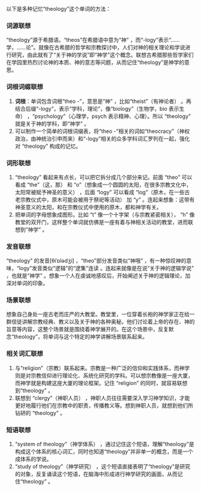 以下是多种记忆“theology”这个单词的方法：

### 词源联想
“theology”源于希腊语。“theos”在希腊语中意为“神” ，而“-logy”表示“……学，……论”。就像在古希腊的哲学和宗教探讨中，人们对神的相关理论和学说进行研究，由此就有了“关于神的学说”即“神学”这个概念。联想古希腊那些哲学家们在学园里热烈讨论神的本质、神的意志等问题，从而记住“theology”是神学的意思。

### 词根词缀联想
1. **词根**：单词包含词根“theo -”，意思是“神” ，比如“theist”（有神论者） 。再结合后缀“-logy”，表示“学科，理论”，像“biology”（生物学，bio 表示生命） ，“psychology”（心理学，psych 表示精神、心理）。所以 “theology” 就是关于神的学科，即“神学” 。
2. 可以制作一个简单的词根词缀表，将“theo -”相关的词如“theocracy”（神权政治，由神统治引申而来）和“-logy”相关的众多学科词汇罗列在一起，强化对 “theology” 构成的记忆。

### 词形联想
1. “theology” 看起来有点长，可以把它拆分成几个部分来记。前面 “theo” 可以看成 “the”（这，那） 和 “o”（想象成一个圆圆的太阳，在很多宗教文化中，太阳常被赋予神圣的意义） ，后面 “logy” 可以看成 “log”（原木，在一些古老宗教仪式中，原木可能会被用于祭祀等活动） 加 “y” 。连起来想象：这带有神圣意义的太阳，和在宗教仪式中使用的原木，都和神学有关。
2. 把单词的字母想象成图形。比如 “t” 像一个十字架（与宗教紧密相关）， “h” 像教堂的双开门，这样整个单词就仿佛是一座有着与神相关活动的教堂，进而联想到“神学” 。

### 发音联想
“theology” 的发音[θiˈɒlədʒi] ，“theo”部分发音类似“神哦” ，有一种惊叹神的意味，“logy”发音类似“逻辑”的“逻集”连读 。连起来就像是在说“关于神的逻辑学说” ，也就是“神学” 。想象一个人在虔诚地感叹后，开始阐述关于神的逻辑理论，加深对单词的印象。

### 场景联想
想象自己身处一座古老而庄严的大教堂。教堂里，一位穿着长袍的神学家正在给一群信徒讲解宗教经典、教义以及关于神的各种奥秘。他们讨论着上帝的存在、神的旨意等内容，这整个场景就是围绕着神学展开的。在这个场景中，反复默念“theology”，将单词与这个特定的神学讲解场景联系起来。

### 相关词汇联想
1. 与“religion”（宗教）联系起来。宗教是一种广泛的信仰和实践体系，而神学则是对宗教信仰进行理论化、系统化研究的学科。可以想宗教像是一座大厦，而神学就是构建这座大厦的理论框架。记住 “religion” 的同时，就容易联想到“theology” 。
2. 联想到 “clergy”（神职人员） ，神职人员往往需要深入学习神学知识，才能更好地履行他们在宗教中的职责，传播教义等。想到神职人员，就想到他们所钻研的 “theology” 。

### 短语联想
1. “system of theology”（神学体系） ，通过记住这个短语，理解“theology”是构成这个体系的核心词汇，同时也知道“theology”并非单一的概念，而是一个成体系的学说。
2. “study of theology”（神学研究） ，这个短语直接表明了“theology”是研究的对象，反复诵读这个短语，在脑海中形成进行神学研究的画面，从而记住“theology” 。 